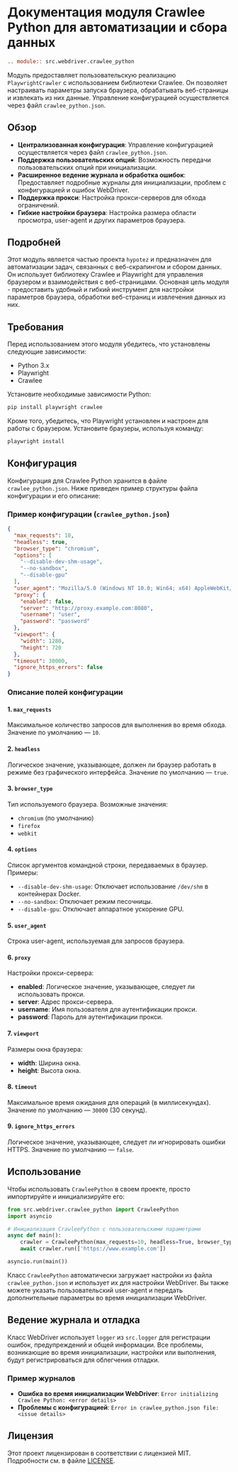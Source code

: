 # Документация модуля Crawlee Python для автоматизации и сбора данных

```rst
.. module:: src.webdriver.crawlee_python
```

Модуль предоставляет пользовательскую реализацию `PlaywrightCrawler` с использованием библиотеки Crawlee. Он позволяет настраивать параметры запуска браузера, обрабатывать веб-страницы и извлекать из них данные. Управление конфигурацией осуществляется через файл `crawlee_python.json`.

## Обзор

- **Централизованная конфигурация**: Управление конфигурацией осуществляется через файл `crawlee_python.json`.
- **Поддержка пользовательских опций**: Возможность передачи пользовательских опций при инициализации.
- **Расширенное ведение журнала и обработка ошибок**: Предоставляет подробные журналы для инициализации, проблем с конфигурацией и ошибок WebDriver.
- **Поддержка прокси**: Настройка прокси-серверов для обхода ограничений.
- **Гибкие настройки браузера**: Настройка размера области просмотра, user-agent и других параметров браузера.

## Подробней

Этот модуль является частью проекта `hypotez` и предназначен для автоматизации задач, связанных с веб-скрапингом и сбором данных. Он использует библиотеку Crawlee и Playwright для управления браузером и взаимодействия с веб-страницами. Основная цель модуля - предоставить удобный и гибкий инструмент для настройки параметров браузера, обработки веб-страниц и извлечения данных из них.

## Требования

Перед использованием этого модуля убедитесь, что установлены следующие зависимости:

- Python 3.x
- Playwright
- Crawlee

Установите необходимые зависимости Python:

```bash
pip install playwright crawlee
```

Кроме того, убедитесь, что Playwright установлен и настроен для работы с браузером. Установите браузеры, используя команду:

```bash
playwright install
```

## Конфигурация

Конфигурация для Crawlee Python хранится в файле `crawlee_python.json`. Ниже приведен пример структуры файла конфигурации и его описание:

### Пример конфигурации (`crawlee_python.json`)

```json
{
  "max_requests": 10,
  "headless": true,
  "browser_type": "chromium",
  "options": [
    "--disable-dev-shm-usage",
    "--no-sandbox",
    "--disable-gpu"
  ],
  "user_agent": "Mozilla/5.0 (Windows NT 10.0; Win64; x64) AppleWebKit/537.36 (KHTML, like Gecko) Chrome/96.0.4664.110 Safari/537.36",
  "proxy": {
    "enabled": false,
    "server": "http://proxy.example.com:8080",
    "username": "user",
    "password": "password"
  },
  "viewport": {
    "width": 1280,
    "height": 720
  },
  "timeout": 30000,
  "ignore_https_errors": false
}
```

### Описание полей конфигурации

#### 1. `max_requests`

Максимальное количество запросов для выполнения во время обхода. Значение по умолчанию — `10`.

#### 2. `headless`

Логическое значение, указывающее, должен ли браузер работать в режиме без графического интерфейса. Значение по умолчанию — `true`.

#### 3. `browser_type`

Тип используемого браузера. Возможные значения:

- `chromium` (по умолчанию)
- `firefox`
- `webkit`

#### 4. `options`

Список аргументов командной строки, передаваемых в браузер. Примеры:

- `--disable-dev-shm-usage`: Отключает использование `/dev/shm` в контейнерах Docker.
- `--no-sandbox`: Отключает режим песочницы.
- `--disable-gpu`: Отключает аппаратное ускорение GPU.

#### 5. `user_agent`

Строка user-agent, используемая для запросов браузера.

#### 6. `proxy`

Настройки прокси-сервера:

- **enabled**: Логическое значение, указывающее, следует ли использовать прокси.
- **server**: Адрес прокси-сервера.
- **username**: Имя пользователя для аутентификации прокси.
- **password**: Пароль для аутентификации прокси.

#### 7. `viewport`

Размеры окна браузера:

- **width**: Ширина окна.
- **height**: Высота окна.

#### 8. `timeout`

Максимальное время ожидания для операций (в миллисекундах). Значение по умолчанию — `30000` (30 секунд).

#### 9. `ignore_https_errors`

Логическое значение, указывающее, следует ли игнорировать ошибки HTTPS. Значение по умолчанию — `false`.

## Использование

Чтобы использовать `CrawleePython` в своем проекте, просто импортируйте и инициализируйте его:

```python
from src.webdriver.crawlee_python import CrawleePython
import asyncio

# Инициализация CrawleePython с пользовательскими параметрами
async def main():
    crawler = CrawleePython(max_requests=10, headless=True, browser_type='chromium', options=["--headless"])
    await crawler.run(['https://www.example.com'])

asyncio.run(main())
```

Класс `CrawleePython` автоматически загружает настройки из файла `crawlee_python.json` и использует их для настройки WebDriver. Вы также можете указать пользовательский user-agent и передать дополнительные параметры во время инициализации WebDriver.

## Ведение журнала и отладка

Класс WebDriver использует `logger` из `src.logger` для регистрации ошибок, предупреждений и общей информации. Все проблемы, возникающие во время инициализации, настройки или выполнения, будут регистрироваться для облегчения отладки.

### Пример журналов

- **Ошибка во время инициализации WebDriver**: `Error initializing Crawlee Python: <error details>`
- **Проблемы с конфигурацией**: `Error in crawlee_python.json file: <issue details>`

## Лицензия

Этот проект лицензирован в соответствии с лицензией MIT. Подробности см. в файле [LICENSE](../../LICENSE).